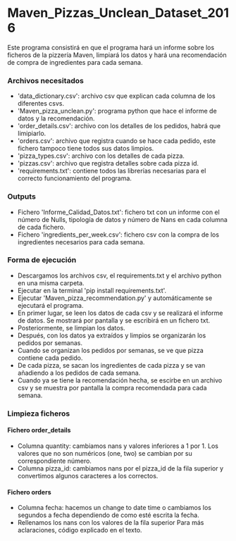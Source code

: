 # Maven_Pizzas_Unclean_Dataset_2016
Este programa consistirá en que el programa hará un informe sobre los ficheros de la pizzería Maven, limpiará los datos y hará una recomendación de compra de ingredientes para cada semana.
### Archivos necesitados
- 'data_dictionary.csv': archivo csv que explican cada columna de los diferentes csvs.
- 'Maven_pizza_unclean.py': programa python que hace el informe de datos y la recomendación.
- 'order_details.csv': archivo con los detalles de los pedidos, habrá que limipiarlo.
- 'orders.csv': archivo que registra cuando se hace cada pedido, este fichero tampoco tiene todos sus datos limpios.
- 'pizza_types.csv': archivo con los detalles de cada pizza.
- 'pizzas.csv': archivo que registra detalles sobre cada pizza id.
- 'requirements.txt': contiene todos las librerías necesarias para el correcto funcionamiento del programa.
### Outputs
- Fichero 'Informe_Calidad_Datos.txt': fichero txt con un informe con el número de Nulls, tipología de datos y número de Nans en cada columna de cada fichero.
- Fichero 'ingredients_per_week.csv': fichero csv con la compra de los ingredientes necesarios para cada semana.
### Forma de ejecución
- Descargamos los archivos csv, el requirements.txt y el archivo python en una misma carpeta.
- Ejecutar en la terminal 'pip install requirements.txt'.
- Ejecutar 'Maven_pizza_recommendation.py' y automáticamente se ejecutará el programa. 
- En primer lugar, se leen los datos de cada csv y se realizará el informe de datos. Se mostrará por pantalla y se escribirá en un fichero txt.
- Posteriormente, se limpian los datos.
- Después, con los datos ya extraídos y limpios se organizarán los pedidos por semanas.
- Cuando se organizan los pedidos por semanas, se ve que pizza contiene cada pedido.
- De cada pizza, se sacan los ingredientes de cada pizza y se van añadiendo a los pedidos de cada semana.
- Cuando ya se tiene la recomendación hecha, se escirbe en un archivo csv y se muestra por pantalla la compra recomendada para cada semana.  
### Limpieza ficheros
#### Fichero order_details
- Columna quantity: cambiamos nans y valores inferiores a 1 por 1. Los valores que no son numéricos (one, two) se cambian por su correspondiente número.
- Columna pizza_id: cambiamos nans por el pizza_id de la fila superior y convertimos algunos caracteres a los correctos. 
#### Fichero orders
- Columna fecha: hacemos un change to date time o cambiamos los segundos a fecha dependiendo de como esté escrita la fecha. 
- Rellenamos los nans con los valores de la fila superior
Para más aclaraciones, código explicado en el texto.
